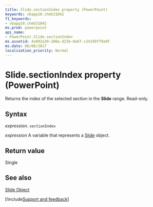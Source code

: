 ```yaml
---
title: Slide.sectionIndex property (PowerPoint)
keywords: vbapp10.chm531042
f1_keywords:
- vbapp10.chm531042
ms.prod: powerpoint
api_name:
- PowerPoint.Slide.sectionIndex
ms.assetid: 4a992a39-100a-d23b-0a67-c24199ff9a9f
ms.date: 06/08/2017
localization_priority: Normal
---
```



# Slide.sectionIndex property (PowerPoint)

Returns the index of the selected section in the  **Slide** range. Read-only.


## Syntax

_expression_. `sectionIndex`

_expression_ A variable that represents a [Slide](PowerPoint.Slide.md) object.


## Return value

Single


## See also


[Slide Object](PowerPoint.Slide.md)

[!include[Support and feedback](~/includes/feedback-boilerplate.md)]